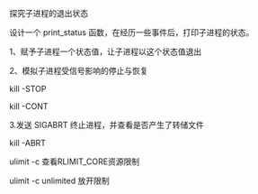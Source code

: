 探究子进程的退出状态

设计一个 print_status 函数，在经历一些事件后，打印子进程的状态。

1、赋予子进程一个状态值，让子进程以这个状态值退出

2、模拟子进程受信号影响的停止与恢复

kill -STOP

kill -CONT

3.发送 SIGABRT 终止进程，并查看是否产生了转储文件

kill -ABRT

ulimit -c  查看RLIMIT_CORE资源限制

ulimit -c unlimited  放开限制